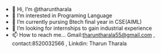 - 👋 Hi, I’m @tharuntharala
- 👀 I’m interested in Programing Language
- 🌱 I’m currently pursing Btech final year in CSE(AIML)
- 💞️ I’m looking for internships to gain industrial experience
- 📫 How to reach me... Gmail:tharuntharala55@gmail.com , contact:8520032566 , Linkdin: Tharun Tharala 
  

<!---
tharuntharala/tharuntharala is a ✨ special ✨ repository because its `README.md` (this file) appears on your GitHub profile.
You can click the Preview link to take a look at your changes.
--->
